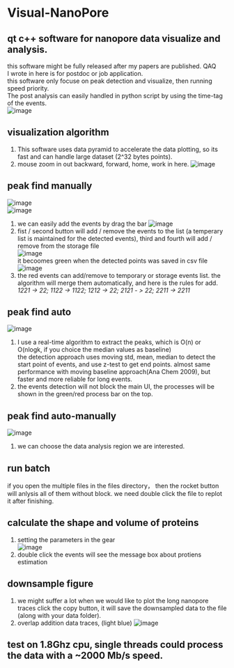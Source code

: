 # Visual-NanoPore
## qt c++ software for nanopore data visualize and analysis. 
this software might be fully released after my papers are published. QAQ  
I wrote in here is for postdoc or job application.  
this software only focuse on peak detection and visualize, then running speed priority.   
The post analysis can easily handled in python script by using the time-tag of the events.   
![image](https://github.com/user-attachments/assets/04b24eb6-fd67-4fd1-9a03-50379bfc5293)  
## visualization algorithm
1. This software uses data pyramid to accelerate the data plotting, so its fast and can handle large dataset (2^32 bytes points).   
2. mouse zoom in out backward, forward, home, work in here. 
![image](https://github.com/user-attachments/assets/e8c2d118-7fb7-4a8a-b3c7-16cfe53e7475)

## peak find manually
![image](https://github.com/user-attachments/assets/7d6f5500-8a93-4f5b-90e9-de570fe6b01e)  
![image](https://github.com/user-attachments/assets/993731c3-21c2-4262-a3fb-b721c1ed055e)  
1. we can easily add the events by drag the bar
![image](https://github.com/user-attachments/assets/21559758-1168-4648-a5d7-9cbd1050e570)   
2. fist / second button will add / remove the events to the list (a temperary list is maintained for the detected events), third and fourth will add / remove from the storage file   
![image](https://github.com/user-attachments/assets/61cb502a-e606-40d0-a86d-e37c172ce90d)  
it becoomes green when the detected points was saved in csv file  
![image](https://github.com/user-attachments/assets/bab43e5a-736a-40cc-b3fe-bc53d602d08b)  
3. the red events can add/remove to temporary or storage events list. the algorithm will merge them automatically, and here is the rules for add.  
*1221 -> 22; 1122 -> 1122; 1212 -> 22; 2121 - > 22; 2211 -> 2211*  
## peak find auto
![image](https://github.com/user-attachments/assets/35acc0d5-22cb-41f6-8a83-a04a832c0706)  
1. I use a real-time algorithm to extract the peaks, which is O(n) or O(nlogk, if you choice the median values as baseline)  
the detection approach uses moving std, mean, median to detect the start point of events, and use z-test to get end points. almost same performance with moving baseline approach(Ana Chem 2009), but faster and more reliable for long events.  
2. the events detection will not block the main UI, the processes will be shown in the green/red process bar on the top.  
## peak find auto-manually 
![image](https://github.com/user-attachments/assets/b8da1172-2499-42ad-bac8-3a9d7b60fc0b)  
1. we can choose the data analysis region we are interested.  
## run batch
if you open the multiple files in the files directory， then the rocket button will anlysis all of them without block. we need double click the file to replot it after finishing.   
## calculate the shape and volume of proteins
1. setting the parameters in the gear  
![image](https://github.com/user-attachments/assets/3d2f9934-e503-4186-acc3-34c3f73897c3)  
2. double click the events will see the message box about protiens estimation  
## downsample figure
1. we might suffer a lot when we would like to plot the long nanopore traces
click the copy button, it will save the downsampled data to the file (along with your data folder). 
2. overlap addition data traces, (light blue)
![image](https://github.com/user-attachments/assets/46aaf9c9-acb2-4716-896b-0e210659f46a)

## test on 1.8Ghz cpu, single threads could process the data with a ~2000 Mb/s speed.


